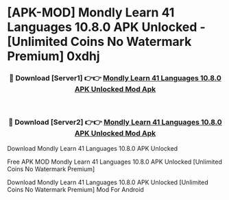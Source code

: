 # [APK-MOD] Mondly  Learn 41 Languages 10.8.0 APK Unlocked - [Unlimited Coins No Watermark Premium] 0xdhj



<div align="center">
<h3>🔴 Download [Server1] 👉👉 <a href="https://momento.my/?title=Mondly__Learn_41_Languages_10.8.0_APK_Unlocked">Mondly  Learn 41 Languages 10.8.0 APK Unlocked Mod Apk</a></h3><br>

<h3>🔴 Download [Server2] 👉👉 <a href="https://momento.my/?title=Mondly__Learn_41_Languages_10.8.0_APK_Unlocked">Mondly  Learn 41 Languages 10.8.0 APK Unlocked Mod Apk</a></h3>
</div>



Download Mondly  Learn 41 Languages 10.8.0 APK Unlocked 

Free APK MOD Mondly  Learn 41 Languages 10.8.0 APK Unlocked [Unlimited Coins No Watermark Premium]

Download Mondly  Learn 41 Languages 10.8.0 APK Unlocked [Unlimited Coins No Watermark Premium] Mod For Android
